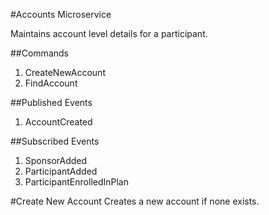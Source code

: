 #Accounts Microservice

Maintains account level details for a participant.


##Commands
1. CreateNewAccount
2. FindAccount

##Published Events
1. AccountCreated

##Subscribed Events
1. SponsorAdded
2. ParticipantAdded
3. ParticipantEnrolledInPlan

#Create New Account
Creates a new account if none exists.